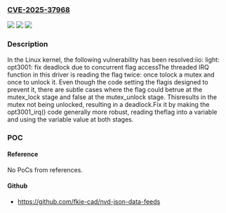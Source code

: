 ### [CVE-2025-37968](https://cve.mitre.org/cgi-bin/cvename.cgi?name=CVE-2025-37968)
![](https://img.shields.io/static/v1?label=Product&message=Linux&color=blue)
![](https://img.shields.io/static/v1?label=Version&message=94a9b7b1809f56cfaa080e70ec49b6979563a237%3C%207ca84f6a22d50bf8b31efe9eb05f9859947266d7%20&color=brighgreen)
![](https://img.shields.io/static/v1?label=Vulnerability&message=n%2Fa&color=brighgreen)

### Description

In the Linux kernel, the following vulnerability has been resolved:iio: light: opt3001: fix deadlock due to concurrent flag accessThe threaded IRQ function in this driver is reading the flag twice: once tolock a mutex and once to unlock it. Even though the code setting the flagis designed to prevent it, there are subtle cases where the flag could betrue at the mutex_lock stage and false at the mutex_unlock stage. Thisresults in the mutex not being unlocked, resulting in a deadlock.Fix it by making the opt3001_irq() code generally more robust, reading theflag into a variable and using the variable value at both stages.

### POC

#### Reference
No PoCs from references.

#### Github
- https://github.com/fkie-cad/nvd-json-data-feeds

